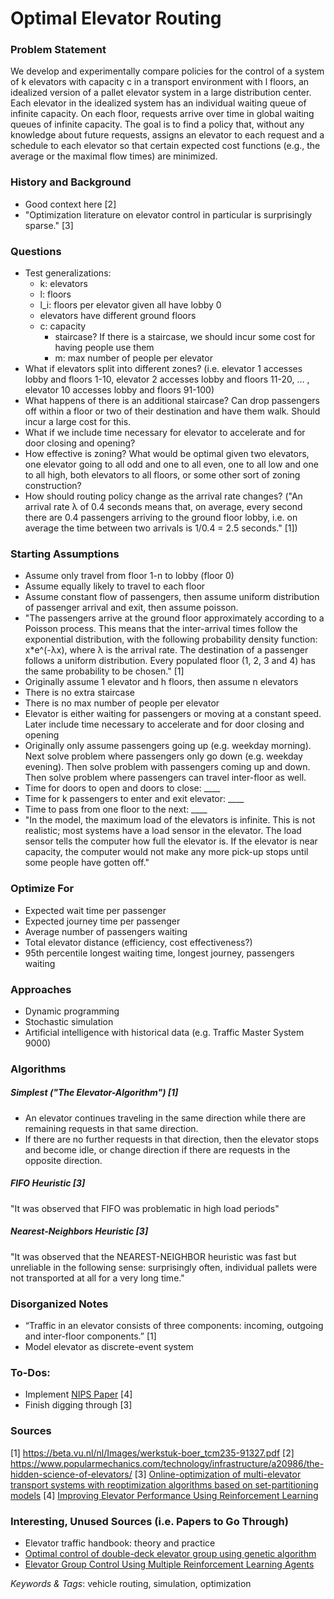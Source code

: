 # Optimal Elevator Routing

### Problem Statement
We develop and experimentally compare policies for the control of a system of k elevators with capacity c in a transport environment with l floors, an idealized version of a pallet elevator system in a large distribution center. Each elevator in the idealized system has an individual waiting queue of infinite capacity. On each floor, requests arrive over time in global waiting queues of infinite capacity. The goal is to find a policy that, without any knowledge about future requests, assigns an elevator to each request and a schedule to each elevator so that certain expected cost functions (e.g., the average or the maximal flow times) are minimized.

### History and Background
- Good context here [2]
- "Optimization literature on elevator control in particular is surprisingly sparse." [3]

### Questions
- Test generalizations:
	- k: elevators
	- l: floors
	- l_i: floors per elevator given all have lobby 0
	- elevators have different ground floors
  - c: capacity
	- staircase? If there is a staircase, we should incur some cost for having people use them
	- m: max number of people per elevator
- What if elevators split into different zones? (i.e. elevator 1 accesses lobby and floors 1-10, elevator 2 accesses lobby and floors 11-20, … , elevator 10 accesses lobby and floors 91-100)
- What happens of there is an additional staircase? Can drop passengers off within a floor or two of their destination and have them walk. Should incur a large cost for this.
- What if we include time necessary for elevator to accelerate and for door closing and opening?
- How effective is zoning? What would be optimal given two elevators, one elevator going to all odd and one to all even, one to all low and one to all high, both elevators to all floors, or some other sort of zoning construction?
- How should routing policy change as the arrival rate changes? ("An arrival
rate λ of 0.4 seconds means that, on average, every second there are 0.4 passengers arriving to the ground floor lobby, i.e. on average the time between two arrivals is 1/0.4 = 2.5 seconds." [1])

### Starting Assumptions
- Assume only travel from floor 1-n to lobby (floor 0)
- Assume equally likely to travel to each floor
- Assume constant flow of passengers, then assume uniform distribution of passenger arrival and exit, then assume poisson.
- "The passengers arrive at the ground floor approximately according to a Poisson process. This means that the inter-arrival times follow the exponential distribution, with the following probability density function: x*e^(-λx), where λ is the arrival rate. The destination of a passenger follows a uniform distribution. Every populated floor (1, 2, 3 and 4) has the same probability to be chosen." [1]
- Originally assume 1 elevator and h floors, then assume n elevators
- There is no extra staircase
- There is no max number of people per elevator
- Elevator is either waiting for passengers or moving at a constant speed. Later include time necessary to accelerate and for door closing and opening
- Originally only assume passengers going up (e.g. weekday morning). Next solve problem where passengers only go down (e.g. weekday evening). Then solve problem with passengers coming up and down. Then solve problem where passengers can travel inter-floor as well.
- Time for doors to open and doors to close: ____
- Time for k passengers to enter and exit elevator: ____
- Time to pass from one floor to the next: ____
- "In the model, the maximum load of the elevators is infinite. This is not realistic; most systems have a load sensor in the elevator. The load sensor tells the computer how full the elevator is. If the elevator is near capacity, the computer would not make any more pick-up stops until some people have gotten off."

### Optimize For
- Expected wait time per passenger
- Expected journey time per passenger
- Average number of passengers waiting
- Total elevator distance (efficiency, cost effectiveness?)
- 95th percentile longest waiting time, longest journey, passengers waiting

### Approaches
- Dynamic programming
- Stochastic simulation
- Artificial intelligence with historical data (e.g. Traffic Master System 9000)

### Algorithms
##### Simplest ("The Elevator-Algorithm") [1]
-  An elevator continues traveling in the same direction while there are remaining requests in that same direction.
-  If there are no further requests in that direction, then the elevator stops and become idle, or change direction if there are requests in the opposite direction.

##### FIFO Heuristic [3]
"It was observed that FIFO was problematic in high load periods"

##### Nearest-Neighbors Heuristic [3]
"It was observed that the NEAREST-NEIGHBOR heuristic was fast but unreliable in the following sense: surprisingly often, individual pallets were not transported at all for a very long time."

### Disorganized Notes
- “Traffic in an elevator consists of three
components: incoming, outgoing and inter-floor components.” [1]
- Model elevator as discrete-event system

### To-Dos:
- Implement [NIPS Paper](https://papers.nips.cc/paper/1073-improving-elevator-performance-using-reinforcement-learning.pdf) [4]
- Finish digging through [3]

### Sources
[1] https://beta.vu.nl/nl/Images/werkstuk-boer_tcm235-91327.pdf
[2] https://www.popularmechanics.com/technology/infrastructure/a20986/the-hidden-science-of-elevators/
[3] [Online-optimization of multi-elevator transport systems with reoptimization algorithms based on set-partitioning models](https://www.sciencedirect.com/science/article/pii/S0166218X06001466)
[4] [Improving Elevator Performance Using Reinforcement Learning](https://papers.nips.cc/paper/1073-improving-elevator-performance-using-reinforcement-learning.pdf)

### Interesting, Unused Sources (i.e. Papers to Go Through)
- Elevator traffic handbook: theory and practice
- [Optimal control of double-deck elevator group using genetic algorithm](https://www.popularmechanics.com/technology/infrastructure/a20986/the-hidden-science-of-elevators/)
- [Elevator Group Control Using Multiple Reinforcement Learning Agents](http://citeseerx.ist.psu.edu/viewdoc/download?doi=10.1.1.464.6183&rep=rep1&type=pdf)


*Keywords & Tags*: vehicle routing, simulation, optimization
